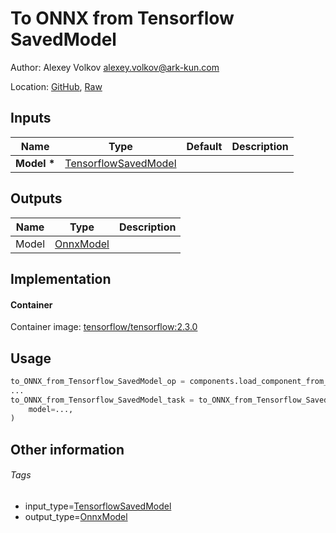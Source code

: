 <!-- BEGIN_GENERATED_CONTENT -->
# To ONNX from Tensorflow SavedModel

Author: Alexey Volkov <alexey.volkov@ark-kun.com>

Location: [GitHub](https://github.com/Ark-kun/pipeline_components/blob/master/components/_converters/OnnxModel/from_TensorflowSavedModel/component.yaml), [Raw](https://raw.githubusercontent.com/Ark-kun/pipeline_components/master/components/_converters/OnnxModel/from_TensorflowSavedModel/component.yaml)

## Inputs

|Name|Type|Default|Description|
|-|-|-|-|
|**Model** **\***|[TensorflowSavedModel]|||

## Outputs

|Name|Type|Description|
|-|-|-|
|Model|[OnnxModel]||

## Implementation

#### Container

Container image: [tensorflow/tensorflow:2.3.0](https://hub.docker.com/r/tensorflow/tensorflow)

## Usage

```python
to_ONNX_from_Tensorflow_SavedModel_op = components.load_component_from_url("https://raw.githubusercontent.com/Ark-kun/pipeline_components/master/components/_converters/OnnxModel/from_TensorflowSavedModel/component.yaml")
...
to_ONNX_from_Tensorflow_SavedModel_task = to_ONNX_from_Tensorflow_SavedModel_op(
    model=...,
)
```

## Other information

###### Tags

* input_type=[TensorflowSavedModel]
* output_type=[OnnxModel]

[OnnxModel]: https://github.com/Ark-kun/pipeline_components/tree/master/types/OnnxModel
[TensorflowSavedModel]: https://github.com/Ark-kun/pipeline_components/tree/master/types/TensorflowSavedModel
<!-- END_GENERATED_CONTENT -->
